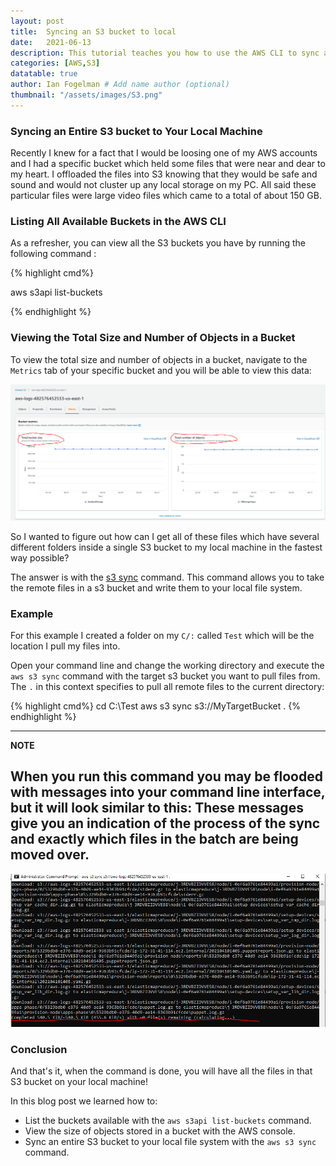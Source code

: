 ```yaml
---
layout: post
title:  Syncing an S3 bucket to local
date:   2021-06-13
description: This tutorial teaches you how to use the AWS CLI to sync an entire S3 bucket to your local work station.
categories: [AWS,S3]
datatable: true
author: Ian Fogelman # Add name author (optional)
thumbnail: "/assets/images/S3.png"
---
```


### Syncing an Entire S3 bucket to Your Local Machine

Recently I knew for a fact that I would be loosing one of my AWS accounts and I had a specific bucket which held some files that were near and dear to my heart. I offloaded the files into S3 knowing that they would be safe and sound and would not cluster up any local storage on my PC. All said these particular files were large video files which came to a total of about 150 GB. 

### Listing All Available Buckets in the AWS CLI

As a refresher, you can view all the S3 buckets you have by running the following command :

{% highlight cmd%}

aws s3api list-buckets

{% endhighlight %}

### Viewing the Total Size and Number of Objects in a Bucket

To view the total size and number of objects in a bucket, navigate to the ``Metrics`` tab of your specific 
bucket and you will be able to view this data:

![S3 Metrics](\assets\images\S3_Metrics.PNG)

So I wanted to figure out how can I get all of these files which have several different folders inside a single S3 bucket to my local machine in the fastest way possible? 

The answer is with the [s3 sync](https://docs.aws.amazon.com/cli/latest/reference/s3/sync.html) command. This command allows you to take the remote files in a s3 bucket and write them to your local file system.

### Example

For this example I created a folder on my ``C/:`` called ``Test`` which will be the location I pull my files into.

Open your command line and change the working directory and 
execute the ``aws s3 sync`` command with the target s3 bucket you want to pull files from. The ``.`` in this context 
specifies to pull all remote files to the current directory:


{% highlight cmd%}
cd C:\Test
aws s3 sync s3://MyTargetBucket .
{% endhighlight %}

---
**NOTE**

When you run this command you may be flooded with messages into your command line interface, but it will look similar to this:
These messages give you an indication of the process of the sync and exactly which files in the batch are being moved over.
---

![S3 Results](\assets\images\AWS_S3_Sync_EX.PNG)

### Conclusion

And that's it, when the command is done, you will have all the files in that S3 bucket on your local machine!

In this blog post we learned how to: 

- List the buckets available with the ``aws s3api list-buckets`` command.
- View the size of objects stored in a bucket with the AWS console.
- Sync an entire S3 bucket to your local file system with the ``aws s3 sync`` command.